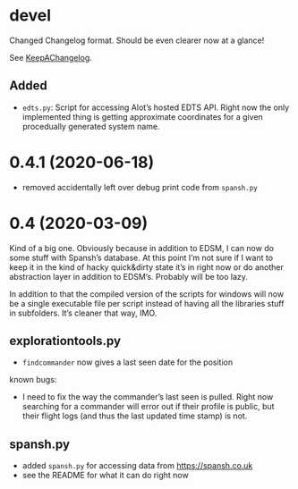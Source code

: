 # devel

Changed Changelog format. Should be even clearer now at a glance!

See [KeepAChangelog](https://keepachangelog.com/en/1.0.0/).

## Added

* `edts.py`: Script for accessing Alot’s hosted EDTS API. Right now the only 
  implemented thing is getting approximate coordinates for a given procedually 
  generated system name.

# 0.4.1 (2020-06-18)

* removed accidentally left over debug print code from `spansh.py`

# 0.4 (2020-03-09)

Kind of a big one. Obviously because in addition to EDSM, I can now do some 
stuff with Spansh’s database. At this point I’m not sure if I want to keep it in 
the kind of hacky quick&dirty state it’s in right now or do another abstraction 
layer in addition to EDSM’s. Probably will be too lazy.

In addition to that the compiled version of the scripts for windows will now be 
a single executable file per script instead of having all the libraries stuff in 
subfolders. It’s cleaner that way, IMO.

## explorationtools.py

* `findcommander` now gives a last seen date for the position

known bugs:

* I need to fix the way the commander’s last seen is pulled. Right now searching 
  for a commander will error out if their profile is public, but their flight 
  logs (and thus the last updated time stamp) is not.

## spansh.py

* added `spansh.py` for accessing data from https://spansh.co.uk
* see the README for what it can do right now

